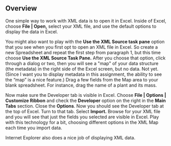 ## Overview

One simple way to work with XML data is to open it in Excel. Inside of
Excel, choose **File | Open,** select your XML file, and use the default
options to display the data in Excel.

You might also want to play with the **Use the XML Source task pane**
option that you see when you first opt to open an XML file in Excel. So
create a new Spreadsheet and repeat the first step from paragraph 1, but
this time choose **Use the XML Source Task Pane.** After you choose that
option, click through a dialog or two, then you will see a "map" of your
data structure (the metadata) in the right side of the Excel screen, but
no data. Not yet. (Since I want you to display metadata in this
assignment, the ability to see the “map” is a nice feature.) Drag a few
fields from the Map area to your blank spreadsheet. For instance, drag
the name of a plant and its mass.

Now make sure the Developer tab is visible in Excel. Choose **File |
Options | Customize Ribbon** and check the **Developer** option on the
right in the **Main Tabs** section. Close the **Options**. Now you
should see the Developer tab at the top of Excel. Turn to that tab.
Select **Import.** Browse for your XML file and you will see that just
the fields you selected are visible in Excel. Play with this technology
for a bit, choosing different options in the XML Map each time you
import data.

Internet Explorer also does a nice job of displaying XML data.

